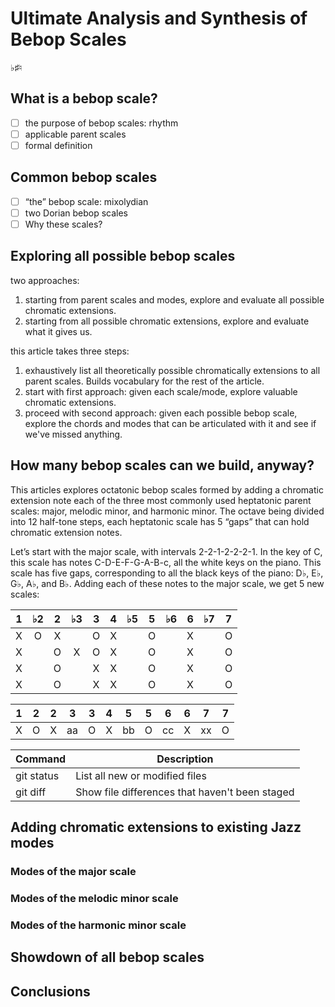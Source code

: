 # Ultimate Analysis and Synthesis of Bebop Scales

♭♯♮

## What is a bebop scale?

- [ ] the purpose of bebop scales: rhythm
- [ ] applicable parent scales
- [ ] formal definition

## Common bebop scales

- [ ] “the” bebop scale: mixolydian
- [ ] two Dorian bebop scales
- [ ] Why these scales?

## Exploring all possible bebop scales

two approaches:

1.  starting from parent scales and modes, explore and evaluate all possible chromatic extensions.
2.  starting from all possible chromatic extensions, explore and evaluate what it gives us.

this article takes three steps:

1.  exhaustively list all theoretically possible chromatically extensions to all parent scales. Builds vocabulary for the rest of the article.
2.  start with first approach: given each scale/mode, explore valuable chromatic extensions.
3.  proceed with second approach: given each possible bebop scale, explore the chords and modes that can be articulated with it and see if we've missed anything.

## How many bebop scales can we build, anyway?

This articles explores octatonic bebop scales formed by adding a chromatic extension note each of the three most commonly used heptatonic parent scales: major, melodic minor, and harmonic minor. The octave being divided into 12 half-tone steps, each heptatonic scale has 5 “gaps” that can hold chromatic extension notes.

Let’s start with the major scale, with intervals 2-2-1-2-2-2-1. In the key of C, this scale has notes C-D-E-F-G-A-B-c, all the white keys on the piano. This scale has five gaps, corresponding to all the black keys of the piano: D♭, E♭, G♭, A♭, and B♭. Adding each of these notes to the major scale, we get 5 new scales:

| 1 | ♭2 | 2 | ♭3 | 3 | 4 | ♭5 | 5 | ♭6 | 6 | ♭7 | 7 |
| :---: | :---: | :---: | :---: | :---: | :---: | :---: | :---: | :---: | :---: | :---: | :---: |
| X | O | X |   | O | X |   | O |   | X |   | O |
| X |   | O | X | O | X |   | O |   | X |   | O |
| X |   | O |   | X | X |   | O |   | X |   | O |
| X |   | O |   | X | X |   | O |   | X |   | O |

| 1 | 2 | 2 | 3 | 3 | 4 | 5 | 5 | 6 | 6 | 7 | 7 |
| - | -- | - | -- | - | - | -- | - | -- | - | -- | - |
| X | O  | X | aa | O | X | bb | O | cc | X | xx | O |

| Command | Description |
| --- | --- |
| git status | List all new or modified files |
| git diff | Show file differences that haven't been staged |

## Adding chromatic extensions to existing Jazz modes

### Modes of the major scale

### Modes of the melodic minor scale

### Modes of the harmonic minor scale

## Showdown of all bebop scales

## Conclusions
